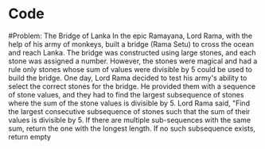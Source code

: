 # Code
#Problem: 
The Bridge of Lanka  In the epic Ramayana, Lord Rama, with the help of his army of monkeys, built a bridge (Rama Setu) to cross the ocean and reach Lanka. The bridge was constructed using large stones, and each stone was assigned a number. However, the stones were magical and had a rule only stones whose sum of values were divisible by 5 could be used to build the bridge.  One day, Lord Rama decided to test his army's ability to select the correct stones for the bridge.  He provided them with a sequence of stone values, and they had to find the largest subsequence of stones where the sum of the stone values is divisible by 5.  Lord Rama said, "Find the largest consecutive subsequence of stones such that the sum of their values is divisible by 5. If there are multiple sub-sequences with the same sum, return the one with the longest length. If no such subsequence exists, return empty
